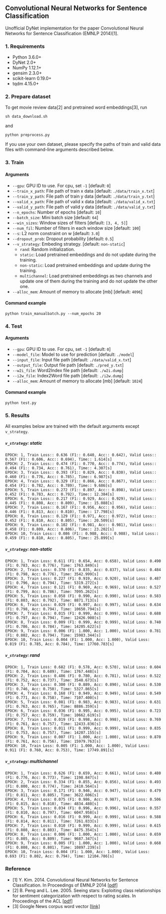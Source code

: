 ## Convolutional Neural Networks for Sentence Classification

Unofficial DyNet implementation for the paper Convolutional Neural Networks for Sentence Classification (EMNLP 2014)[1].

### 1. Requirements
- Python 3.6.0+
- DyNet 2.0+
- NumPy 1.12.1+
- gensim 2.3.0+
- scikit-learn 0.19.0+
- tqdm 4.15.0+

### 2. Prepare dataset
To get movie review data[2] and pretrained word embeddings[3], run
```
sh data_download.sh
```
and
```
python preprocess.py
```

If you use your own dataset, please specify the paths of train and valid data files with command-line arguments described below.

### 3. Train
#### Arguments
- `--gpu`: GPU ID to use. For cpu, set `-1` [default: `0`]
- `--train_x_path`: File path of train x data [default: `./data/train_x.txt`]
- `--train_y_path`: File path of train y data [default: `./data/train_y.txt`]
- `--valid_x_path`: File path of valid x data [default: `./data/valid_x.txt`]
- `--valid_y_path`: File path of valid y data [default: `./data/valid_y.txt`]
- `--n_epochs`: Number of epochs [default: `10`]
- `--batch_size`: Mini batch size [default: `64`]
- `--win_sizes`: Window sizes of filters [default: `[3, 4, 5]`]
- `--num_fil`: Number of filters in each window size [default: `100`]
- `--s`: L2 norm constraint on w [default: `3.0`]
- `--dropout_prob`: Dropout probability [default: `0.5`]
- `--v_strategy`: Embeding strategy. [default: `non-static`]
    - `rand`: Random initialization.
    - `static`: Load pretrained embeddings and do not update during the training.
    - `non-static`: Load pretrained embeddings and update during the training.
    - `multichannel`: Load pretrained embeddings as two channels and update one of them during the training and do not update the other one.
- `--alloc_mem`: Amount of memory to allocate [mb] [default: `4096`]

#### Command example
```
python train_manualbatch.py --num_epochs 20
```

### 4. Test
#### Arguments
- `--gpu`: GPU ID to use. For cpu, set `-1` [default: `0`]
- `--model_file`: Model to use for prediction [default: `./model`]
- `--input_file`: Input file path [default: `./data/valid_x.txt`]
- `--output_file`: Output file path [default: `./pred_y.txt`]
- `--w2i_file`: Word2Index file path [default: `./w2i.dump`]
- `--i2w_file`: Index2Word file path [default: `./i2w.dump`]
- `--alloc_mem`: Amount of memory to allocate [mb] [default: `1024`]

#### Command example
```
python test.py
```

### 5. Results
All examples below are trained with the default arguments except `v_strategy`.
##### `v_strategy`: static
```
EPOCH: 1, Train Loss:: 0.636 (F1:: 0.640, Acc:: 0.642), Valid Loss:: 0.567 (F1:: 0.606, Acc:: 0.694), Time:: 1.614[s]
EPOCH: 2, Train Loss:: 0.474 (F1:: 0.770, Acc:: 0.774), Valid Loss:: 0.494 (F1:: 0.734, Acc:: 0.761), Time:: 4.307[s]
EPOCH: 3, Train Loss:: 0.393 (F1:: 0.829, Acc:: 0.830), Valid Loss:: 0.460 (F1:: 0.776, Acc:: 0.785), Time:: 6.987[s]
EPOCH: 4, Train Loss:: 0.329 (F1:: 0.866, Acc:: 0.867), Valid Loss:: 0.454 (F1:: 0.782, Acc:: 0.789), Time:: 9.686[s]
EPOCH: 5, Train Loss:: 0.272 (F1:: 0.897, Acc:: 0.898), Valid Loss:: 0.452 (F1:: 0.783, Acc:: 0.792), Time:: 12.384[s]
EPOCH: 6, Train Loss:: 0.217 (F1:: 0.929, Acc:: 0.929), Valid Loss:: 0.445 (F1:: 0.808, Acc:: 0.809), Time:: 15.088[s]
EPOCH: 7, Train Loss:: 0.167 (F1:: 0.956, Acc:: 0.956), Valid Loss:: 0.446 (F1:: 0.813, Acc:: 0.810), Time:: 17.798[s]
EPOCH: 8, Train Loss:: 0.129 (F1:: 0.971, Acc:: 0.972), Valid Loss:: 0.452 (F1:: 0.810, Acc:: 0.805), Time:: 20.509[s]
EPOCH: 9, Train Loss:: 0.102 (F1:: 0.981, Acc:: 0.981), Valid Loss:: 0.458 (F1:: 0.809, Acc:: 0.806), Time:: 23.202[s]
EPOCH: 10, Train Loss:: 0.086 (F1:: 0.988, Acc:: 0.988), Valid Loss:: 0.459 (F1:: 0.810, Acc:: 0.805), Time:: 25.899[s]
```
##### `v_strategy`: non-static
```
EPOCH: 1, Train Loss: 0.611 (F1: 0.654, Acc: 0.658), Valid Loss: 0.490 (F1: 0.783, Acc: 0.776), Time: 1763.849[s]
EPOCH: 2, Train Loss: 0.370 (F1: 0.835, Acc: 0.837), Valid Loss: 0.484 (F1: 0.798, Acc: 0.776), Time: 3542.999[s]
EPOCH: 3, Train Loss: 0.227 (F1: 0.919, Acc: 0.920), Valid Loss: 0.487 (F1: 0.796, Acc: 0.794), Time: 5319.272[s]
EPOCH: 4, Train Loss: 0.121 (F1: 0.969, Acc: 0.969), Valid Loss: 0.527 (F1: 0.799, Acc: 0.786), Time: 7095.262[s]
EPOCH: 5, Train Loss: 0.058 (F1: 0.990, Acc: 0.990), Valid Loss: 0.583 (F1: 0.803, Acc: 0.792), Time: 8871.713[s]
EPOCH: 6, Train Loss: 0.029 (F1: 0.997, Acc: 0.997), Valid Loss: 0.634 (F1: 0.798, Acc: 0.794), Time: 10650.794[s]
EPOCH: 7, Train Loss: 0.015 (F1: 0.999, Acc: 0.999), Valid Loss: 0.688 (F1: 0.797, Acc: 0.794), Time: 12426.908[s]
EPOCH: 8, Train Loss: 0.009 (F1: 0.999, Acc: 0.999), Valid Loss: 0.740 (F1: 0.786, Acc: 0.784), Time: 14205.622[s]
EPOCH: 9, Train Loss: 0.006 (F1: 1.000, Acc: 1.000), Valid Loss: 0.781 (F1: 0.802, Acc: 0.794), Time: 15983.344[s]
EPOCH: 10, Train Loss: 0.004 (F1: 1.000, Acc: 1.000), Valid Loss: 0.819 (F1: 0.785, Acc: 0.784), Time: 17760.783[s]
```
##### `v_strategy`: rand
```
EPOCH: 1, Train Loss: 0.682 (F1: 0.578, Acc: 0.570), Valid Loss: 0.604 (F1: 0.704, Acc: 0.689), Time: 1767.448[s]
EPOCH: 2, Train Loss: 0.486 (F1: 0.780, Acc: 0.781), Valid Loss: 0.522 (F1: 0.752, Acc: 0.737), Time: 3548.673[s]
EPOCH: 3, Train Loss: 0.300 (F1: 0.889, Acc: 0.890), Valid Loss: 0.530 (F1: 0.746, Acc: 0.750), Time: 5327.865[s]
EPOCH: 4, Train Loss: 0.168 (F1: 0.949, Acc: 0.949), Valid Loss: 0.549 (F1: 0.771, Acc: 0.758), Time: 7107.400[s]
EPOCH: 5, Train Loss: 0.081 (F1: 0.983, Acc: 0.983), Valid Loss: 0.631 (F1: 0.763, Acc: 0.765), Time: 8886.359[s]
EPOCH: 6, Train Loss: 0.036 (F1: 0.995, Acc: 0.995), Valid Loss: 0.723 (F1: 0.757, Acc: 0.759), Time: 10662.619[s]
EPOCH: 7, Train Loss: 0.019 (F1: 0.998, Acc: 0.998), Valid Loss: 0.769 (F1: 0.761, Acc: 0.757), Time: 12433.836[s]
EPOCH: 8, Train Loss: 0.011 (F1: 0.999, Acc: 0.999), Valid Loss: 0.835 (F1: 0.753, Acc: 0.757), Time: 14207.155[s]
EPOCH: 9, Train Loss: 0.007 (F1: 1.000, Acc: 1.000), Valid Loss: 0.870 (F1: 0.761, Acc: 0.756), Time: 15979.763[s]
EPOCH: 10, Train Loss: 0.005 (F1: 1.000, Acc: 1.000), Valid Loss: 0.911 (F1: 0.760, Acc: 0.753), Time: 17749.891[s]
```
##### `v_strategy`: multichannel
```
EPOCH: 1, Train Loss: 0.626 (F1: 0.659, Acc: 0.661), Valid Loss: 0.480 (F1: 0.776, Acc: 0.773), Time: 1198.847[s]
EPOCH: 2, Train Loss: 0.334 (F1: 0.855, Acc: 0.856), Valid Loss: 0.493 (F1: 0.800, Acc: 0.774), Time: 2410.564[s]
EPOCH: 3, Train Loss: 0.171 (F1: 0.946, Acc: 0.947), Valid Loss: 0.479 (F1: 0.811, Acc: 0.805), Time: 3622.606[s]
EPOCH: 4, Train Loss: 0.075 (F1: 0.986, Acc: 0.987), Valid Loss: 0.506 (F1: 0.815, Acc: 0.810), Time: 4834.480[s]
EPOCH: 5, Train Loss: 0.034 (F1: 0.996, Acc: 0.996), Valid Loss: 0.557 (F1: 0.810, Acc: 0.797), Time: 6047.958[s]
EPOCH: 6, Train Loss: 0.016 (F1: 0.999, Acc: 0.999), Valid Loss: 0.588 (F1: 0.814, Acc: 0.811), Time: 7261.833[s]
EPOCH: 7, Train Loss: 0.010 (F1: 0.999, Acc: 0.999), Valid Loss: 0.615 (F1: 0.808, Acc: 0.803), Time: 8475.354[s]
EPOCH: 8, Train Loss: 0.006 (F1: 1.000, Acc: 1.000), Valid Loss: 0.659 (F1: 0.805, Acc: 0.809), Time: 9687.347[s]
EPOCH: 9, Train Loss: 0.005 (F1: 1.000, Acc: 1.000), Valid Loss: 0.668 (F1: 0.808, Acc: 0.801), Time: 10897.239[s]
EPOCH: 10, Train Loss: 0.004 (F1: 1.000, Acc: 1.000), Valid Loss: 0.693 (F1: 0.802, Acc: 0.794), Time: 12104.786[s]

```


### Reference
- [1] Y. Kim. 2014. Convolutional Neural Networks for Sentence Classification. In Proceedings of EMNLP 2014 \[[pdf\]](https://arxiv.org/pdf/1408.5882.pdf)
- [2] B. Peng and L. Lee. 2005. Seeing stars: Exploiting class relationships for sentiment categorization with respect to rating scales. In Proceedings of the ACL \[[pdf\]](http://www.cs.cornell.edu/home/llee/papers/pang-lee-stars.pdf)
- [3] Google News corpus word vector \[[link\]](https://code.google.com/archive/p/word2vec/)
